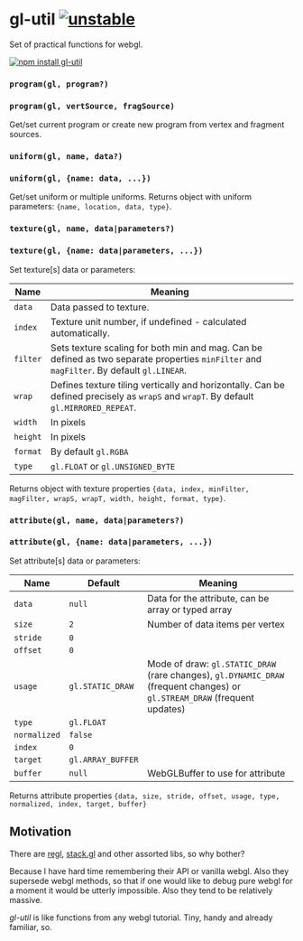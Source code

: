 # gl-util [![unstable](http://badges.github.io/stability-badges/dist/unstable.svg)](http://github.com/badges/stability-badges)

Set of practical functions for webgl.

[![npm install gl-util](https://nodei.co/npm/gl-util.png?mini=true)](https://npmjs.org/package/gl-util/)


### `program(gl, program?)`
### `program(gl, vertSource, fragSource)`

Get/set current program or create new program from vertex and fragment sources.

### `uniform(gl, name, data?)`
### `uniform(gl, {name: data, ...})`

Get/set uniform or multiple uniforms. Returns object with uniform parameters: `{name, location, data, type}`.

### `texture(gl, name, data|parameters?)`
### `texture(gl, {name: data|parameters, ...})`

Set texture[s] data or parameters:

| Name | Meaning |
|---|---|
| `data` | Data passed to texture. |
| `index` | Texture unit number, if undefined - calculated automatically. |
| `filter` | Sets texture scaling for both min and mag. Can be defined as two separate properties `minFilter` and `magFilter`. By default `gl.LINEAR`. |
| `wrap` | Defines texture tiling vertically and horizontally. Can be defined precisely as `wrapS` and `wrapT`. By default `gl.MIRRORED_REPEAT`. |
| `width` | In pixels |
| `height` | In pixels |
| `format` | By default `gl.RGBA` |
| `type` | `gl.FLOAT` or `gl.UNSIGNED_BYTE` |

Returns object with texture properties `{data, index, minFilter, magFilter, wrapS, wrapT, width, height, format, type}`.

### `attribute(gl, name, data|parameters?)`
### `attribute(gl, {name: data|parameters, ...})`

Set attribute[s] data or parameters:

| Name | Default | Meaning |
|---|---|---|
| `data` | `null` | Data for the attribute, can be array or typed array |
| `size` | `2` | Number of data items per vertex |
| `stride` | `0` | |
| `offset` | `0` | |
| `usage` | `gl.STATIC_DRAW` | Mode of draw: `gl.STATIC_DRAW` (rare changes), `gl.DYNAMIC_DRAW` (frequent changes) or `gl.STREAM_DRAW` (frequent updates) |
| `type` | `gl.FLOAT` | |
| `normalized` | `false` | |
| `index` | `0` | |
| `target` | `gl.ARRAY_BUFFER` | |
| `buffer` | `null` | WebGLBuffer to use for attribute |

Returns attribute properties `{data, size, stride, offset, usage, type, normalized, index, target, buffer}`



## Motivation

There are [regl](https://github.com/regl-project/regl), [stack.gl](https://github.com/stackgl/) and other assorted libs, so why bother?

Because I have hard time remembering their API or vanilla webgl. Also they supersede webgl methods, so that if one would like to debug pure webgl for a moment it would be utterly impossible. Also they tend to be relatively massive.

_gl-util_ is like functions from any webgl tutorial. Tiny, handy and already familiar, so.
